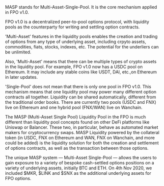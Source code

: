 MASP stands for Multi-Asset-Single-Pool. It is the core mechanism applied in FPO v1.0.

FPO v1.0 is a decentralized peer-to-pool options protocol, with liquidity pools as the counterparty for writing and settling option contracts.

'Multi-Asset' features in the liquidity pools enables the creation and trading of options from any type of underlying asset, including crpyto assets, commodities, fiats, stocks, indexes, etc. The potential for the underliers can be unlimited.

Also, 'Multi-Asset' means that there can be multiple types of crypto assets in the liquidity pool. For example, FPO v1.0 now has a USDC pool on Ethereum. It may include any stable coins like USDT, DAI, etc.,on Ethereum in later updates.

'Single-Pool' does not mean that there is only one pool in FPO v1.0. This mechanism means that one liquidity pool may power many different option contracts all together. Liquidity can be shared automatically, different from the traditional order books. There are currently two pools (USDC and FNX) live on Ethereum and one hybrid pool (FNX/WAN) live on Wanchain.

The MASP (Multi-Asset Single Pool) Liquidity Pool in the FPO is much different than liquidity pool concepts found on other DeFi platforms like Uniswap or Balancer. These two, in particular, behave as automated market makers for cryptocurrency swaps. MASP Liquidity powered by the collateral token (in USDC, FNX on Ethereum and WAN, FNX on Wanchain, and more could be added) is the liquidity solution for both the creation and settlement of options contracts, as well as the transaction between those options.

The unique MASP system — Multi-Asset Single-Pool — allows the users to gain exposure to a variety of bespoke cash-settled options positions on a variety of underlying assets, initially BTC and ETH. On 4th Nov 2020, we included $MKR, $LINK and $SNX as the additional underlying assets for FPO options.
